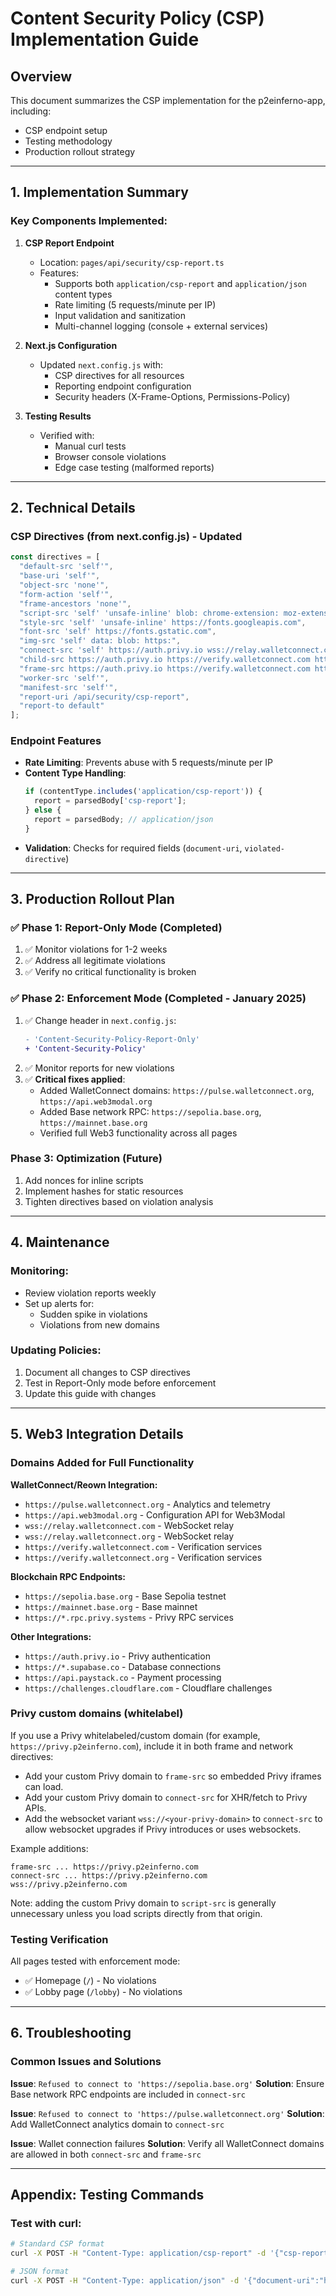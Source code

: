 # Content Security Policy (CSP) Implementation Guide

## Overview
This document summarizes the CSP implementation for the p2einferno-app, including:
- CSP endpoint setup
- Testing methodology
- Production rollout strategy

---

## 1. Implementation Summary

### Key Components Implemented:
1. **CSP Report Endpoint**
   - Location: `pages/api/security/csp-report.ts`
   - Features:
     - Supports both `application/csp-report` and `application/json` content types
     - Rate limiting (5 requests/minute per IP)
     - Input validation and sanitization
     - Multi-channel logging (console + external services)

2. **Next.js Configuration**
   - Updated `next.config.js` with:
     - CSP directives for all resources
     - Reporting endpoint configuration
     - Security headers (X-Frame-Options, Permissions-Policy)

3. **Testing Results**
   - Verified with:
     - Manual curl tests
     - Browser console violations
     - Edge case testing (malformed reports)

---

## 2. Technical Details

### CSP Directives (from next.config.js) - Updated
```javascript
const directives = [
  "default-src 'self'",
  "base-uri 'self'",
  "object-src 'none'",
  "form-action 'self'",
  "frame-ancestors 'none'",
  "script-src 'self' 'unsafe-inline' blob: chrome-extension: moz-extension: safari-extension: https://challenges.cloudflare.com https://js.paystack.co",
  "style-src 'self' 'unsafe-inline' https://fonts.googleapis.com",
  "font-src 'self' https://fonts.gstatic.com",
  "img-src 'self' data: blob: https:",
  "connect-src 'self' https://auth.privy.io wss://relay.walletconnect.com wss://relay.walletconnect.org wss://www.walletlink.org https://*.rpc.privy.systems https://explorer-api.walletconnect.com https://*.supabase.co https://api.paystack.co https://pulse.walletconnect.org https://api.web3modal.org https://sepolia.base.org https://mainnet.base.org https://*.alchemy.com https://*.g.alchemy.com wss://*.alchemy.com wss://*.g.alchemy.com https://*.infura.io wss://*.infura.io",
  "child-src https://auth.privy.io https://verify.walletconnect.com https://verify.walletconnect.org",
  "frame-src https://auth.privy.io https://verify.walletconnect.com https://verify.walletconnect.org https://challenges.cloudflare.com https://checkout.paystack.com https://js.paystack.co https://*.paystack.com",
  "worker-src 'self'",
  "manifest-src 'self'",
  "report-uri /api/security/csp-report",
  "report-to default"
];
```

### Endpoint Features
- **Rate Limiting**: Prevents abuse with 5 requests/minute per IP
- **Content Type Handling**:
  ```typescript
  if (contentType.includes('application/csp-report')) {
    report = parsedBody['csp-report'];
  } else {
    report = parsedBody; // application/json
  }
  ```
- **Validation**: Checks for required fields (`document-uri`, `violated-directive`)

---

## 3. Production Rollout Plan

### ✅ Phase 1: Report-Only Mode (Completed)
1. ✅ Monitor violations for 1-2 weeks
2. ✅ Address all legitimate violations
3. ✅ Verify no critical functionality is broken

### ✅ Phase 2: Enforcement Mode (Completed - January 2025)
1. ✅ Change header in `next.config.js`:
   ```diff
   - 'Content-Security-Policy-Report-Only'
   + 'Content-Security-Policy'
   ```
2. ✅ Monitor reports for new violations
3. ✅ **Critical fixes applied**:
   - Added WalletConnect domains: `https://pulse.walletconnect.org`, `https://api.web3modal.org`
   - Added Base network RPC: `https://sepolia.base.org`, `https://mainnet.base.org`
   - Verified full Web3 functionality across all pages

### Phase 3: Optimization (Future)
1. Add nonces for inline scripts
2. Implement hashes for static resources
3. Tighten directives based on violation analysis

---

## 4. Maintenance

### Monitoring:
- Review violation reports weekly
- Set up alerts for:
  - Sudden spike in violations
  - Violations from new domains

### Updating Policies:
1. Document all changes to CSP directives
2. Test in Report-Only mode before enforcement
3. Update this guide with changes

---

## 5. Web3 Integration Details

### Domains Added for Full Functionality
**WalletConnect/Reown Integration:**
- `https://pulse.walletconnect.org` - Analytics and telemetry
- `https://api.web3modal.org` - Configuration API for Web3Modal
- `wss://relay.walletconnect.com` - WebSocket relay
- `wss://relay.walletconnect.org` - WebSocket relay
- `https://verify.walletconnect.com` - Verification services
- `https://verify.walletconnect.org` - Verification services

**Blockchain RPC Endpoints:**
- `https://sepolia.base.org` - Base Sepolia testnet
- `https://mainnet.base.org` - Base mainnet
- `https://*.rpc.privy.systems` - Privy RPC services

**Other Integrations:**
- `https://auth.privy.io` - Privy authentication
- `https://*.supabase.co` - Database connections
- `https://api.paystack.co` - Payment processing
- `https://challenges.cloudflare.com` - Cloudflare challenges

### Privy custom domains (whitelabel)
If you use a Privy whitelabeled/custom domain (for example, `https://privy.p2einferno.com`), include it in both frame and network directives:

- Add your custom Privy domain to `frame-src` so embedded Privy iframes can load.
- Add your custom Privy domain to `connect-src` for XHR/fetch to Privy APIs.
- Add the websocket variant `wss://<your-privy-domain>` to `connect-src` to allow websocket upgrades if Privy introduces or uses websockets.

Example additions:

```
frame-src ... https://privy.p2einferno.com
connect-src ... https://privy.p2einferno.com wss://privy.p2einferno.com
```

Note: adding the custom Privy domain to `script-src` is generally unnecessary unless you load scripts directly from that origin.

### Testing Verification
All pages tested with enforcement mode:
- ✅ Homepage (`/`) - No violations
- ✅ Lobby page (`/lobby`) - No violations  

---

## 6. Troubleshooting

### Common Issues and Solutions

**Issue**: `Refused to connect to 'https://sepolia.base.org'`
**Solution**: Ensure Base network RPC endpoints are included in `connect-src`

**Issue**: `Refused to connect to 'https://pulse.walletconnect.org'`
**Solution**: Add WalletConnect analytics domain to `connect-src`

**Issue**: Wallet connection failures
**Solution**: Verify all WalletConnect domains are allowed in both `connect-src` and `frame-src`

---

## Appendix: Testing Commands

### Test with curl:
```bash
# Standard CSP format
curl -X POST -H "Content-Type: application/csp-report" -d '{"csp-report":{"document-uri":"https://example.com","violated-directive":"script-src-elem"}}' http://localhost:3000/api/security/csp-report

# JSON format
curl -X POST -H "Content-Type: application/json" -d '{"document-uri":"https://example.com","violated-directive":"style-src"}' http://localhost:3000/api/security/csp-report
```
